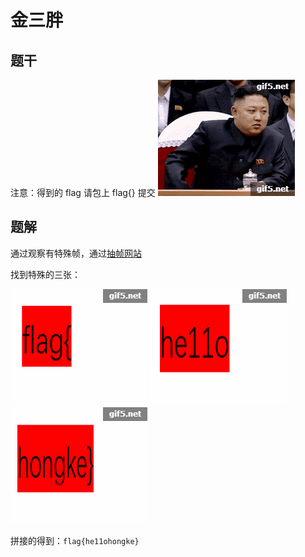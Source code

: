 # 金三胖

## 题干

注意：得到的 flag 请包上 flag{} 提交
![附件aaa.gif](assets/aaa.gif)

## 题解

通过观察有特殊帧，通过[抽帧网站](https://uutool.cn/gif2img/)

找到特殊的三张：

![21](assets/%E7%AC%AC21%E5%B8%A7.png)
![51](assets/%E7%AC%AC51%E5%B8%A7.png)
![79](assets/%E7%AC%AC79%E5%B8%A7.png)

拼接的得到：`flag{he11ohongke}`
